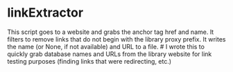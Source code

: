 # linkExtractor
 This script goes to a website and grabs the anchor tag href and name. It filters to remove links that do not begin with the library proxy prefix. It writes the name (or None, if not available) and URL to a file. # I wrote this to quickly grab database names and URLs from the library website for link testing purposes (finding links that were redirecting, etc.)

